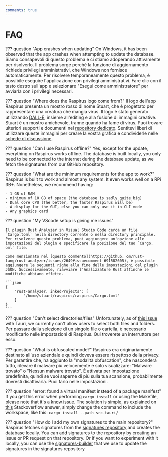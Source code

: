 ```yaml
---
comments: true
---
```


# FAQ

??? question "App crashes when updating"
On Windows, it has been observed that the app crashes when attempting to update the database. Siamo consapevoli di questo problema e ci stiamo adoperando attivamente per risolverlo. Il problema sorge perché la funzione di aggiornamento richiede privilegi amministrativi, che Windows non fornisce automaticamente. Per risolvere temporaneamente questo problema, è possibile eseguire l'applicazione con privilegi amministrativi. Fare clic con il tasto destro sull'app e selezionare "Esegui come amministratore" per avviarla con i privilegi necessari.

??? question "Where does the Raspirus logo come from?"
Il logo dell'app Raspirus presenta un mostro rosso di nome Stuart, che è progettato per rappresentare una creatura che mangia virus. Il logo è stato generato utilizzando [DALL-E](https://openai.com/product/dall-e-2), insieme all'editing e alla fusione di immagini creative. Stuart è un mostro amichevole, tranne quando ha fame di virus. Puoi trovare ulteriori supporti e documenti nel [repository dedicato](https://github.com/Raspirus/media). Sentitevi liberi di utilizzare queste immagini per creare la vostra grafica e condividerle nelle [schede di discussione](https://github.com/orgs/Raspirus/discussioni).

??? question "Can I use Raspirus offline?"
Yes, except for the update, everything on Raspirus works offline. The database is built locally, you only need to be connected to the internet during the database update, as we fetch the signatures from our GitHub repository.

??? question "What are the minimum requirements for the app to work?"
Raspirus is built to work and almost any system. It even works well on a RPi 3B+. Nonetheless, we recommend having:

```
- 1 GB of RAM
- minimum of 10 GB of space (the database is sadly quite big)
- Dual core CPU (The better, the faster Raspirus will be)
- A display for the GUI, else you can only use it in CLI mode
- Any graphics card
```

??? question "My VScode setup is giving me issues"

````
Il plugin Rust Analyzer in Visual Studio Code cerca un file `Cargo.toml` nella directory corrente o nella directory principale. Per risolvere questo problema, puoi aggiungere un'opzione alle impostazioni del plugin e specificare la posizione del tuo `Cargo. oml` file.

Come menzionato nel [questo commento](https://github. om/rust-lang/rust-analyzer/issues/2649#issuecomment-691582605), è possibile aggiungere le seguenti righe alla fine delle impostazioni del plugin JSON. Successivamente, riavviare l'Analizzatore Rust affinché le modifiche abbiano effetto.

```json
{
    "rust-analyzer. inkedProjects": [
        "/home/stuart/raspirus/raspirus/Cargo.toml"
    ]
}
```
````

??? question "Can't select directories/files"
Unfortunately, as of [this issue](https://github.com/tauri-apps/tauri/issues/5405) with Tauri, we currently can't allow users to select both files and folders. Per passare dalla selezione di un singolo file o cartella, è necessario modificarlo nelle impostazioni di Raspirus. Qui troverete un interruttore per esso.

??? question "What is obfuscated mode?"
Raspirus era originariamente destinato all'uso aziendale e quindi doveva essere rispettoso della privacy. Per garantire che, ha aggiunto la "modalità obfuscation", che nasconderà tutto, rilevare il malware più velocemente e solo visualizzare: "Malware trovato" o "Nessun malware trovato". È attivata per impostazione predefinita, quindi se vuoi saperne di più sulla tua scansione, probabilmente dovresti disattivarla. Puoi farlo nelle impostazioni.

??? question "error: found a virtual manifest instead of a package manifest"
If you get this error when performing `cargo install` or using the Makefile, please note that it's a [know issue](https://github.com/rust-lang/cargo/issues/7599). The solution is simple, as explained on [this](https://stackoverflow.com/a/76271890) Stackoverflow answer, simply change the command to include the workspace, like this: `cargo install --path src-tauri/`

??? question "How do I add my own signatures to the main repository?"
Raspirus fetches signatures from the [signatures repository](https://github.com/Raspirus/signatures) and creates the database locally. You can add signatures to the repository by creating an issue or PR request on that repository. Or if you want to experiment with it locally, you can use the [signatures-builder](https://github.com/Raspirus/signature-builder) that we use to update the signatures in the signatures repository

